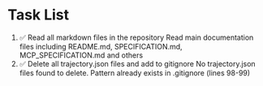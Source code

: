 # Task List

1. ✅ Read all markdown files in the repository
Read main documentation files including README.md, SPECIFICATION.md, MCP_SPECIFICATION.md and others
2. ✅ Delete all trajectory.json files and add to gitignore
No trajectory.json files found to delete. Pattern already exists in .gitignore (lines 98-99)

